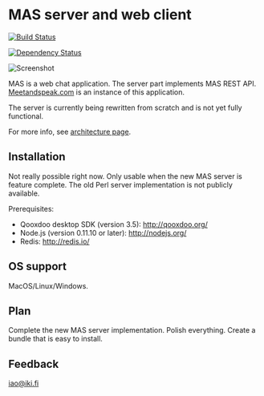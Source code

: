 MAS server and web client
=========================

[![Build Status](https://secure.travis-ci.org/ilkkao/mas.png)](http://travis-ci.org/ilkkao/mas)

[![Dependency Status](https://david-dm.org/ilkkao/mas.png)](http://david-dm.org/ilkkao/mas)

![Screenshot](http://i.imgur.com/McO0nas.png)

MAS is a web chat application. The server part implements MAS
REST API. [Meetandspeak.com][] is an instance of this application.

The server is currently being rewritten from scratch and is not yet
fully functional.

For more info, see [architecture page](https://github.com/ilkkao/mas/wiki).

Installation
------------

Not really possible right now. Only usable when the new MAS server is
feature complete. The old Perl server implementation is not publicly
available.


Prerequisites:

- Qooxdoo desktop SDK (version 3.5): http://qooxdoo.org/
- Node.js (version 0.11.10 or later): http://nodejs.org/
- Redis: http://redis.io/

OS support
----------

MacOS/Linux/Windows.

Plan
----

Complete the new MAS server implementation. Polish everything. Create
a bundle that is easy to install.

Feedback
--------

iao@iki.fi

[meetandspeak.com]: http://meetandspeak.com/
